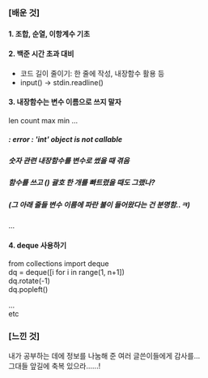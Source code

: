 ### [배운 것]

#### 1. 조합, 순열, 이항계수 기초   

#### 2. 백준 시간 초과 대비   

- 코드 길이 줄이기: 한 줄에 작성, 내장함수 활용 등   
- input() -> stdin.readline()


#### 3. 내장함수는 변수 이름으로 쓰지 말자
len count max min ...   
  
##### : error : 'int' object is not callable   
##### 숫자 관련 내장함수를 변수로 썼을 때 겪음   
##### 함수를 쓰고 () 괄호 한 개를 빠트렸을 때도 그랬나?   
##### (그 아래 줄들 변수 이름에 파란 불이 들어왔다는 건 분명함..ㅋ)   
...

#### 4. deque 사용하기
from collections import deque   
dq = deque([i for i in range(1, n+1])   
dq.rotate(-1)   
dq.popleft()



...   
etc


### [느낀 것]

내가 공부하는 데에 정보를 나눔해 준 여러 글쓴이들에게 감사를...   
그대들 앞길에 축복 있으라......!   
